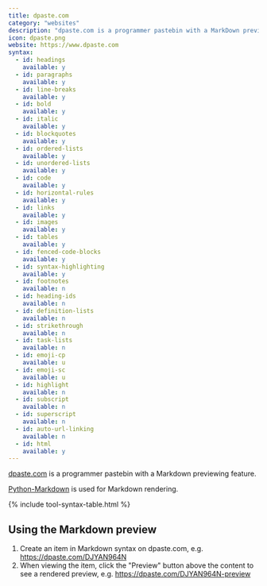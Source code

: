 ```yaml
---
title: dpaste.com
category: "websites"
description: "dpaste.com is a programmer pastebin with a MarkDown previewing feature"
icon: dpaste.png
website: https://www.dpaste.com
syntax:
  - id: headings
    available: y
  - id: paragraphs
    available: y
  - id: line-breaks
    available: y
  - id: bold
    available: y
  - id: italic
    available: y
  - id: blockquotes
    available: y
  - id: ordered-lists
    available: y
  - id: unordered-lists
    available: y
  - id: code
    available: y
  - id: horizontal-rules
    available: y
  - id: links
    available: y
  - id: images
    available: y
  - id: tables
    available: y
  - id: fenced-code-blocks
    available: y
  - id: syntax-highlighting
    available: y
  - id: footnotes
    available: n
  - id: heading-ids
    available: n
  - id: definition-lists
    available: n
  - id: strikethrough
    available: n
  - id: task-lists
    available: n
  - id: emoji-cp
    available: u
  - id: emoji-sc
    available: u
  - id: highlight
    available: n
  - id: subscript
    available: n
  - id: superscript
    available: n
  - id: auto-url-linking
    available: n
  - id: html
    available: y
---
```


[dpaste.com](https://www.dpaste.com.org) is a programmer pastebin with a Markdown previewing feature.

[Python-Markdown](https://python-markdown.github.io/) is used for Markdown rendering.

{% include tool-syntax-table.html %}

## Using the Markdown preview

1. Create an item in Markdown syntax on dpaste.com, e.g. https://dpaste.com/DJYAN964N
2. When viewing the item, click the "Preview" button above the content to see a rendered preview, e.g. https://dpaste.com/DJYAN964N-preview
